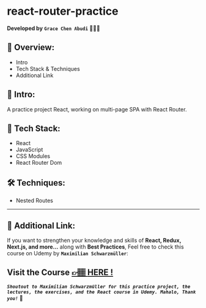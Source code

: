 # react-router-practice

**Developed by** **`Grace Chen Abudi`** 👩🏽‍💻

## 📣 Overview:

- Intro
- Tech Stack & Techniques
- Additional Link

## 🔎 Intro:

A practice project React, working on multi-page SPA with React Router.

## 🧰 Tech Stack:

- React
- JavaScript
- CSS Modules
- React Router Dom

## 🛠️ Techniques:

- Nested Routes

---

## 🔗 Additional Link:

If you want to strengthen your knowledge and skills of **React, Redux, Next.js, and more...** along with **Best Practices**, Feel free to check this course on Udemy by **`Maximilian Schwarzmüller`**:

## Visit the Course [&#128073;&#127997; **HERE !**](https://www.udemy.com/course/react-the-complete-guide-incl-redux/)

**_`Shoutout to Maximilian Schwarzmüller for this practice project, the lectures, the exercises, and the React course in Udemy. Mahalo, Thank you!`_** 🌺
